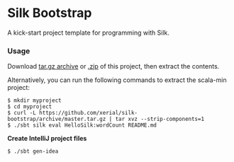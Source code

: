 Silk Bootstrap 
==============

A kick-start project template for programming with Silk.

### Usage

Download [tar.gz archive](https://github.com/xerial/silk-bootstrap/archive/master.tar.gz) or
[.zip](https://github.com/xerial/silk-bootstrap/archive/master.zip) of this project, then extract the contents.

Alternatively, you can run the following commands to extract the scala-min
project:

```shell
$ mkdir myproject
$ cd myproject
$ curl -L https://github.com/xerial/silk-bootstrap/archive/master.tar.gz | tar xvz --strip-components=1
$ ./sbt silk eval HelloSilk:wordCount README.md 
```


**Create IntelliJ project files**

    $ ./sbt gen-idea
